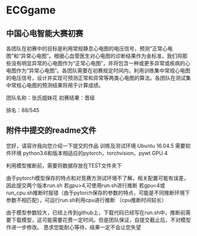 # ECGgame
中国心电智能大赛初赛
-------------------
各团队在初赛中的目标是利用常规静息心电图的电压信号，预测“正常心电图”和“异常心电图”。根据心血管医生对心电图的诊断结果作为金标准，我们将那些没有明显异常的心电图作为“正常心电图”，并将包含一种或更多异常或疾病的心电图作为“异常心电图”。各团队需要在初赛规定时间内，利用训练集中常规心电图的电压信号，设计并实现可预测正常和异常等两类心电图的算法。各团队在测试集中常规心电图的预测结果将用于计算成绩。

团队名称：张氏姐妹花
初赛结果：晋级

排名：88/545

附件中提交的readme文件
--------------------
您好，请容许我向您介绍一下提交的作品
训练及测试环境 Ubuntu 16.04.5
需要软件环境 python3.6和版本相适应的pytorch，torchvision，pywt
GPU 4

利用模型推断前，需要将数据存放在TEST文件夹下

由于pytorch模型保存的特点和对竞赛方测试环境不了解，相关配置可能有误差，因此提交两个版本run.sh
若gpu>4,可使用run.sh进行推断
若gpu<4或run_cpu.sh推断时报错（由于pytorch保存的参数的特点，可能是不同推断环境下参数不相匹配），可运行run.sh利用cpu进行推断
（cpu推断时间较长）

由于模型参数较大，已经上传到github上，下载代码已经写在run.sh中，推断前需要下载模型，这可能需要花费一定时间。但是团队保证，自提交截止后，不对模型作进一步修改。
恳求您能耐心等待，结果一定不会让您失望
